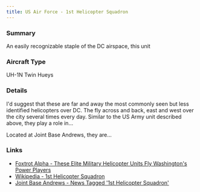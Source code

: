 ```yaml
---
title: US Air Force - 1st Helicopter Squadron
---
```


### Summary 

An easily recognizable staple of the DC airspace, this unit 

### Aircraft Type
UH-1N Twin Hueys

### Details 

I'd suggest that these are far and away the most commonly seen but less identified helicopters over DC. The fly across and back, east and west over the city several times every day.  Similar to the US Army unit described above, they play a role in...


Located at Joint Base Andrews, they are... 

### Links
* [Foxtrot Alpha - These Elite Military Helicopter Units Fly Washington's Power Players](https://foxtrotalpha.jalopnik.com/these-elite-military-helicopter-units-fly-washingtons-p-1704260996)
* [Wikipedia - 1st Helicopter Squadron](https://en.wikipedia.org/wiki/1st_Helicopter_Squadron)
* [Joint Base Andrews - News Tagged '1st Helicopter Squadron'](https://www.jba.af.mil/News/Tag/73997/1st-helicopter-squadron/)